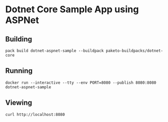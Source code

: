 # Dotnet Core Sample App using ASPNet

## Building

`pack build dotnet-aspnet-sample --buildpack paketo-buildpacks/dotnet-core`

## Running

`docker run --interactive --tty --env PORT=8080 --publish 8080:8080 dotnet-aspnet-sample`

## Viewing

`curl http://localhost:8080`
